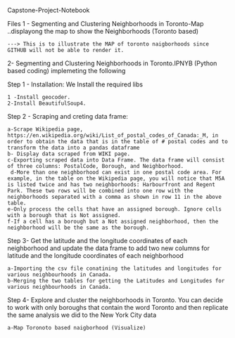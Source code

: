 Capstone-Project-Notebook

Files 
1 - Segmenting and Clustering Neighborhoods in Toronto-Map ..displayong the map to show the Neighborhoods (Toronto based)

    ---> This is to illustrate the MAP of toronto naigborhoods since GITHUB will not be able to render it. 

2-  Segmenting and Clustering Neighborhoods in Toronto.IPNYB (Python based coding)
 implemeting the following 
 
  Step 1 - Installation: We Install the required libs
  
    1 -Install geocoder.
    2-Install BeautifulSoup4.
    
   
   Step 2 - Scraping and creting data frame:
   
    a-Scrape Wikipedia page, https://en.wikipedia.org/wiki/List_of_postal_codes_of_Canada:_M, in order to obtain the data that is in the table of # postal codes and to transform the data into a pandas dataframe
    b- Display data scraped from WIKI page.
    c-Exporting scraped data into Data Frame. The data frame will consist of three columns: PostalCode, Borough, and Neighborhood.  
     d-More than one neighborhood can exist in one postal code area. For example, in the table on the Wikipedia page, you will notice that M5A is listed twice and has two neighborhoods: Harbourfront and Regent Park. These two rows will be combined into one row with the neighborhoods separated with a comma as shown in row 11 in the above table.  
    e-Only process the cells that have an assigned borough. Ignore cells with a borough that is Not assigned.  
    f-If a cell has a borough but a Not assigned neighborhood, then the neighborhood will be the same as the borough.
   
  
  Step 3- Get the latitude and the longitude coordinates of each neighborhood and update the data frame to add two new columns for latitude and the longitude coordinates of each neighborhood
  
    a-Importing the csv file conatining the latitudes and longitudes for various neighbourhoods in Canada. 
    b-Merging the two tables for getting the Latitudes and Longitudes for various neighbourhoods in Canada.
  
  Step 4- Explore and cluster the neighborhoods in Toronto. You can decide to work with only boroughs that contain the word Toronto and then replicate the same analysis we did to the New York City data
  
    a-Map Toronoto based naigborhood (Visualize)
  
  
  
